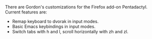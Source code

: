 There are Gordon's customizations for the Firefox add-on Pentadactyl. Current features are:

 - Remap keyboard to dvorak in input modes.
 - Basic Emacs keybindings in input modes.
 - Switch tabs with h and l, scroll horizontally with zh and zl.
